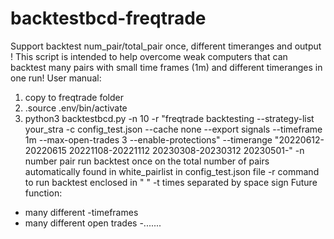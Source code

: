 # backtestbcd-freqtrade
Support backtest num_pair/total_pair once, different timeranges and output !
This script is intended to help overcome weak computers that can backtest many pairs with small time frames (1m) and different timeranges in one run!
User manual:
1) copy to freqtrade folder
2) .source .env/bin/activate
3) python3 backtestbcd.py -n 10 -r "freqtrade backtesting --strategy-list your_stra -c config_test.json --cache none --export signals --timeframe 1m --max-open-trades 3 --enable-protections" --timerange "20220612-20220615 20221108-20221112 20230308-20230312 20230501-"
-n number pair run backtest once on the total number of pairs automatically found in white_pairlist in config_test.json file
-r command to run backtest enclosed in " "
-t times separated by space sign
Future function:
- many different -timeframes
- many different open trades
-.......
